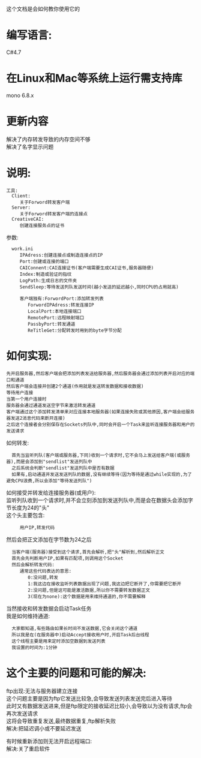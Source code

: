 这个文档是会如何教你使用它的

# 编写语言:
   C#4.7
# 在Linux和Mac等系统上运行需支持库
   mono 6.8.x
# 更新内容
   解决了内存转发导致的内存空间不够  
   解决了名字显示问题  

# 说明:
    工具:  
      Client:  
         关于Forword转发客户端  
      Server:  
         关于Forword转发客户端的连接点  
      CreativeCAI:  
         创建连接服务点的证书  
   参数: 
   
      work.ini  
         IPAdress:创建连接点或制造连接点的IP  
         Port:创建或连接的端口  
         CAIConnent:CAI连接证书(客户端需要生成CAI证书,服务器随便)  
         Index:制造或验证的指纹  
         LogPath:生成日志的文件夹  
         SendSleep:等待发送列队发送时间(越小发送的延迟越小,同时CPU的占用就高)  

         客户端独有:ForwordPort:添加转发列表  
            ForwordIPAdress:转发连接IP  
            LocalPort:本地连接端口  
            RemotePort:远程映射端口  
            PassbyPort:转发通道  
            ReTitleGet:分配转发时用到的byte字节分配  
# 如何实现:

    先开启服务器,然后客户端会把添加列表发送给服务器,然后服务器会通过添加列表开启对应的端口和通道  
    然后客户端会连接并创建2个通道(作用就是发送转发数据和接收数据)  
    等待用户连接  
    当第一个用户连接时  
    服务器会通过通道发送空字节来激活转发通道  
    客户端通过这个添加转发清单来对应连接本地服务器(如果连接失败或其他原因,客户端会给服务器发送2消息代码来断开连接)  
    之后这个连接者会分别保存在Sockets列队中,同时会开启一个Task来监听连接服务器和用户的发送请求  

如何转发: 
   
      首先当监听列队(客户端或服务器,下同)收到一个请求时,它不会马上发送给客户端(或服务器),而是会添加到"sendlist"发送列队中  
      之后系统会判断"sendlist"发送列队中是否有数据  
      如果有,启动通道并发送发送列队的数据,没有继续等待(因为等待是通过while实现的,为了避免CPU浪费,所以会添加"等待发送列队")  
   
如何接受并转发给连接服务器(或用户):  
      监听列队收到一个请求时,并不会立刻添加到发送列队中,而是会在数据头会添加字节长度为24的"头"  
      这个头主要包含:  
      
         用户IP,转发代码  
      
然后会把正文添加在字节数为24之后  
      
      当客户端(服务器)接受到这个请求,首先会解析,把"头"解析到,然后解析正文  
      首先会先判断用户IP,如果有匹配项,则调用这个Socket  
      然后会解析转发代码:  
         通常这些代码表达的意思:  
            0:没问题,转发  
            1:我这边在接收监听列表数据出现了问题,我这边把它断开了,你需要把它断开  
            2:没问题,但是这可能是激活数据,所以你不需要转发数据正文  
            3(现在为none):这个数据是用来维持通道的,你不需要解释  
当然接收和转发数据会启动Task任务  
   我是如何维持通道:  
   
      大家都知道,有些路由如果长时间不发送数据,它会关闭这个通道  
      所以我是在(在服务器中)启动Accept接收用户时,开启Task后台线程  
      这个线程主要是用来定时添加空数据到发送列表  
      我设置的时间为:1分钟  
# 这个主要的问题和可能的解决:
   ftp出现:无法与服务器建立连接  
      这个问题主要是因为ftp它发送比较急,会导致发送列表发送完后进入等待  
      此时又有数据发送进来,但是ftp限定的接收延迟比较小,会导致以为没有请求,ftp会再次发送请求  
      这将会导致重复发送,最终数据重复,ftp解析失败  
   解决:把延迟调小或不要延迟发送  
   
   有时候重新添加则无法开启远程端口:  
   解决:关了重启软件  
